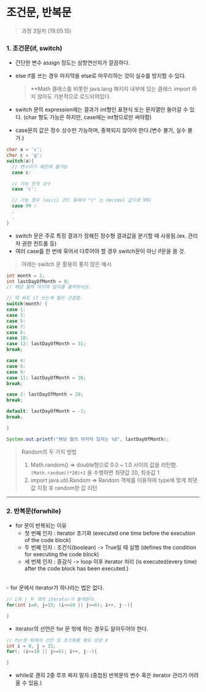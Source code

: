 조건문, 반복문
=========

> 과정 3일차 (19.05.15)

### 1. 조건문(if, switch)

- 간단한 변수 assign 정도는 삼항연산자가 깔끔하다.
- else if를 쓰는 경우 마지막을 else로 마무리하는 것이 실수를 방지할 수 있다.

  > **Math 클래스를 비롯한 java.lang 패키지 내부에 있는 클래스 import 하지 않아도 기본적으로 로드되어있다.

- switch 문의 expression에는 결과가 int형인 표현식 또는 문자열만 들어갈 수 있다. (char 형도 가능은 하지만, case에는 int형으로만 써야함)
- case문의 값은 정수 상수만 가능하며, 중복되지 않아야 한다.(변수 불가, 실수 불가.)
```java
char a = 'c';
char c = 'g';
switch(a){
  // 변수이기 때문에 불가능
  case c:

  // 가능 문자 상수
  case 'c':

  // 가능 정수 (ascii 코드 표에서 "c" 는 decimal 값으로 99)
  case 99 :
  .
  .
}
```

- switch 문은 주로 특정 결과가 정해진 정수형 결과값을 분기할 때 사용됨.(ex. 관리자 권한 컨트롤 등)
- 여러 case를 한 번에 묶어서 다루어야 할 경우 switch문이 아닌 if문을 쓸 것.
> 아래는 switch 문 활용의 좋지 않은 예시
```java
int month = 2;
int lastDayOfMonth = 0;
// 해당 월의 마지막 일자를 출력하시오.

// 딱 봐도 if 쓰는게 훨씬 간결함.
switch(month) {
case 1:
case 3: 
case 5: 
case 7: 
case 8: 
case 10: 
case 12: lastDayOfMonth = 31;
break;

case 4: 
case 6: 
case 9: 
case 11: lastDayOfMonth = 30;
break;

case 2: lastDayOfMonth = 28;
break;

default: lastDayOfMonth = -1;
break;

}

System.out.printf("해당 월의 마지막 일자는 %d", lastDayOfMonth);

```

> Random의 두 가지 방법<br>
> 1. Math.random() => double형으로 0.0 ~ 1.0 사이의 값을 리턴함.`(Math.random()*20)+1` 을 수행하면 최댓값 20, 최솟값 1
> 2. import java.util.Random => Random 객체를 이용하여 type에 맞게 최댓값 지정 후 random한 값 리턴
---
### 2. 반복문(forwhile)

- for 문이 반복되는 이유
  - 첫 번째 인자 : iterator 초기화 (executed one time before the execution of the code block)
  - 두 번째 인자 : 조건식(boolean) -> True일 때 실행 (defines the condition for executing the code block)
  - 세 번재 인자 : 증감식 -> loop 이후 iterator 처리 (is executed(every time) after the code block has been executed.)
<br>
- for 문에서 iterator가 하나라는 법은 없다.

```java
// i와 j 두 개의 iterator가 돌게된다.
for(int i=0, j=15; (i<=10 || j>=6); i++, j--){

}
```

- iterator의 선언은 for 문 밖에 하는 경우도 알아두어야 한다.

```java
// for문 밖에서 선언 및 초기화를 해도 상관 X
int i = 0, j = 15;
for(; (i<=10 || j>=6); i++, j--){

}
```

- while로 괜히 2중 루프 짜지 말자.(중첩된 반복문의 변수 혹은 iterator 관리가 어려울 수 있음.)
